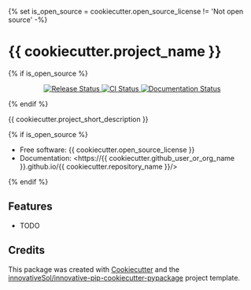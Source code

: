 {% set is_open_source = cookiecutter.open_source_license != 'Not open source' -%}
# {{ cookiecutter.project_name }}

{% if is_open_source %}
<p align="center">
<a href="https://pypi.python.org/pypi/{{ cookiecutter.repository_name }}">
    <img src="https://img.shields.io/pypi/v/{{ cookiecutter.repository_name }}.svg"
        alt = "Release Status">
</a>

<a href="https://github.com/{{ cookiecutter.github_user_or_org_name }}/{{ cookiecutter.repository_name }}/actions">
    <img src="https://github.com/{{ cookiecutter.github_user_or_org_name }}/{{ cookiecutter.repository_name }}/actions/workflows/main.yml/badge.svg?branch=release" alt="CI Status">
</a>

<a href="https://{{ cookiecutter.github_user_or_org_name }}.github.io/{{ cookiecutter.repository_name }}/">
    <img src="https://img.shields.io/website/https/{{ cookiecutter.github_user_or_org_name }}.github.io/{{ cookiecutter.repository_name }}/index.html.svg?label=docs&down_message=unavailable&up_message=available" alt="Documentation Status">
</a>
</p>
{% endif %}

{{ cookiecutter.project_short_description }}

{% if is_open_source %}

* Free software: {{ cookiecutter.open_source_license }}
* Documentation: <https://{{ cookiecutter.github_user_or_org_name }}.github.io/{{ cookiecutter.repository_name }}/>

{% endif %}

## Features

* TODO

## Credits

This package was created with [Cookiecutter](https://github.com/audreyr/cookiecutter) and the [innovativeSol/innovative-pip-cookiecutter-pypackage](https://github.com/innovativeSol/innovative-pip-cookiecutter-pypackage) project template.
